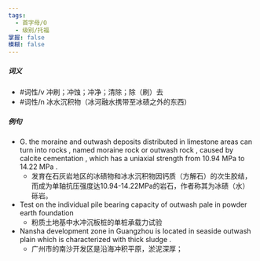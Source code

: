 ```yaml
---
tags:
  - 首字母/O
  - 级别/托福
掌握: false
模糊: false
---
```

##### 词义
- #词性/v  冲刷；冲蚀；冲净；清除；除（刷）去
- #词性/n  冰水沉积物（冰河融水携带至冰碛之外的东西）
##### 例句
- G. the moraine and outwash deposits distributed in limestone areas can turn into rocks , named moraine rock or outwash rock , caused by calcite cementation , which has a uniaxial strength from 10.94 MPa to 14.22 MPa .
	- 发育在石灰岩地区的冰碛物和冰水沉积物因钙质（方解石）的次生胶结，而成为单轴抗压强度达10.94-14.22MPa的岩石，作者称其为冰碛（水）砾岩。
- Test on the individual pile bearing capacity of outwash pale in powder earth foundation
	- 粉质土地基中水冲沉板桩的单桩承载力试验
- Nansha development zone in Guangzhou is located in seaside outwash plain which is characterized with thick sludge .
	- 广州市的南沙开发区是沿海冲积平原，淤泥深厚；
